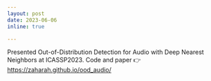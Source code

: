 ```yaml
---
layout: post
date: 2023-06-06
inline: true

---
```

Presented Out-of-Distribution Detection for Audio with Deep Nearest Neighbors at ICASSP2023. Code and paper 👉 <a href="https://zaharah.github.io/ood_audio/">https://zaharah.github.io/ood_audio/</a>
